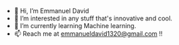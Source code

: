 - 👋 Hi, I’m Emmanuel David
- 👀 I’m interested in any stuff that's innovative and cool.
- 🌱 I’m currently learning Machine learning.
- 📫 Reach me at emmanueldavid1320@gmail.com !!

<!---
Emman1320/Emman1320 is a ✨ special ✨ repository because its `README.md` (this file) appears on your GitHub profile.
You can click the Preview link to take a look at your changes.
--->
